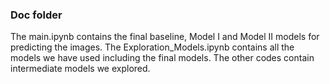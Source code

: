 ### Doc folder

The main.ipynb contains the final baseline, Model I and Model II models for predicting the images. The Exploration_Models.ipynb contains all the models we have used including the final models. The other codes contain intermediate models we explored.

